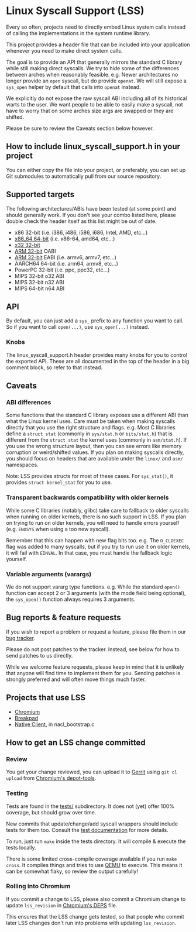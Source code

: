 # Linux Syscall Support (LSS)

Every so often, projects need to directly embed Linux system calls instead of
calling the implementations in the system runtime library.

This project provides a header file that can be included into your application
whenever you need to make direct system calls.

The goal is to provide an API that generally mirrors the standard C library
while still making direct syscalls.  We try to hide some of the differences
between arches when reasonably feasible.  e.g. Newer architectures no longer
provide an `open` syscall, but do provide `openat`.  We will still expose a
`sys_open` helper by default that calls into `openat` instead.

We explicitly do not expose the raw syscall ABI including all of its historical
warts to the user.  We want people to be able to easily make a syscall, not have
to worry that on some arches size args are swapped or they are shifted.

Please be sure to review the Caveats section below however.

## How to include linux\_syscall\_support.h in your project

You can either copy the file into your project, or preferably, you can set up
Git submodules to automatically pull from our source repository.

## Supported targets

The following architectures/ABIs have been tested (at some point) and should
generally work.  If you don't see your combo listed here, please double check
the header itself as this list might be out of date.

* x86 32-bit (i.e. i386, i486, i586, i686, Intel, AMD, etc...)
* [x86_64 64-bit](https://en.wikipedia.org/wiki/X86-64) (i.e. x86-64, amd64, etc...)
* [x32 32-bit](https://sites.google.com/site/x32abi/)
* [ARM 32-bit](https://en.wikipedia.org/wiki/ARM_architecture) OABI
* [ARM 32-bit](https://en.wikipedia.org/wiki/ARM_architecture) EABI (i.e. armv6, armv7, etc...)
* AARCH64 64-bit (i.e. arm64, armv8, etc...)
* PowerPC 32-bit (i.e. ppc, ppc32, etc...)
* MIPS 32-bit o32 ABI
* MIPS 32-bit n32 ABI
* MIPS 64-bit n64 ABI

## API

By default, you can just add a `sys_` prefix to any function you want to call.
So if you want to call `open(...)`, use `sys_open(...)` instead.

### Knobs

The linux\_syscall\_support.h header provides many knobs for you to control
the exported API.  These are all documented in the top of the header in a big
comment block, so refer to that instead.

## Caveats

### ABI differences

Some functions that the standard C library exposes use a different ABI than
what the Linux kernel uses.  Care must be taken when making syscalls directly
that you use the right structure and flags.  e.g. Most C libraries define a
`struct stat` (commonly in `sys/stat.h` or `bits/stat.h`) that is different
from the `struct stat` the kernel uses (commonly in `asm/stat.h`).  If you use
the wrong structure layout, then you can see errors like memory corruption or
weird/shifted values.  If you plan on making syscalls directly, you should
focus on headers that are available under the `linux/` and `asm/` namespaces.

Note: LSS provides structs for most of these cases.  For `sys_stat()`, it
provides `struct kernel_stat` for you to use.

### Transparent backwards compatibility with older kernels

While some C libraries (notably, glibc) take care to fallback to older syscalls
when running on older kernels, there is no such support in LSS.  If you plan on
trying to run on older kernels, you will need to handle errors yourself (e.g.
`ENOSYS` when using a too new syscall).

Remember that this can happen with new flag bits too.  e.g. The `O_CLOEXEC`
flag was added to many syscalls, but if you try to run use it on older kernels,
it will fail with `EINVAL`.  In that case, you must handle the fallback logic
yourself.

### Variable arguments (varargs)

We do not support vararg type functions.  e.g. While the standard `open()`
function can accept 2 or 3 arguments (with the mode field being optional),
the `sys_open()` function always requires 3 arguments.

## Bug reports & feature requests

If you wish to report a problem or request a feature, please file them in our
[bug tracker](https://bugs.chromium.org/p/linux-syscall-support/issues/).

Please do not post patches to the tracker.  Instead, see below for how to send
patches to us directly.

While we welcome feature requests, please keep in mind that it is unlikely that
anyone will find time to implement them for you.  Sending patches is strongly
preferred and will often move things much faster.

## Projects that use LSS

* [Chromium](https://www.chromium.org/)
* [Breakpad](https://chromium.googlesource.com/breakpad/breakpad)
* [Native Client](https://developer.chrome.com/native-client), in nacl\_bootstrap.c

## How to get an LSS change committed

### Review

You get your change reviewed, you can upload it to
[Gerrit](https://chromium-review.googlesource.com/q/project:linux-syscall-support+status:open)
using `git cl upload` from
[Chromium's depot-tools](https://commondatastorage.googleapis.com/chrome-infra-docs/flat/depot_tools/docs/html/depot_tools_tutorial.html).

### Testing

Tests are found in the [tests/](./tests/) subdirectory.  It does not (yet) offer
100% coverage, but should grow over time.

New commits that update/change/add syscall wrappers should include tests for
them too.  Consult the [test documentation](./tests/README.md) for more details.

To run, just run `make` inside the tests directory.  It will compile & execute
the tests locally.

There is some limited cross-compile coverage available if you run `make cross`.
It compiles things and tries to use [QEMU](https://www.qemu.org/) to execute.
This means it can be somewhat flaky, so review the output carefully!

### Rolling into Chromium

If you commit a change to LSS, please also commit a Chromium change to update
`lss_revision` in
[Chromium's DEPS](https://chromium.googlesource.com/chromium/src/+/master/DEPS)
file.

This ensures that the LSS change gets tested, so that people who commit later
LSS changes don't run into problems with updating `lss_revision`.
